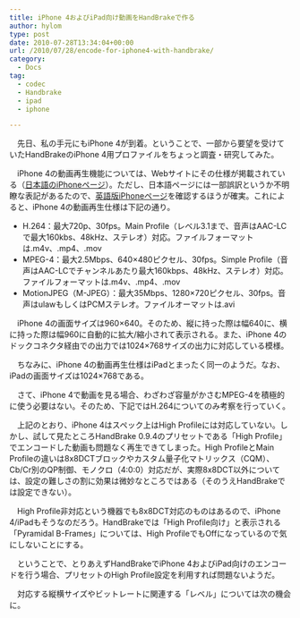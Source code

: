 ```yaml
---
title: iPhone 4およびiPad向け動画をHandBrakeで作る
author: hylom
type: post
date: 2010-07-28T13:34:04+00:00
url: /2010/07/28/encode-for-iphone4-with-handbrake/
category:
  - Docs
tag:
  - codec
  - Handbrake
  - ipad
  - iphone

---
```

　先日、私の手元にもiPhone 4が到着。ということで、一部から要望を受けていたHandBrakeのiPhone 4用プロファイルをちょっと調査・研究してみた。

　iPhone 4の動画再生機能については、Webサイトにその仕様が掲載されている（[日本語のiPhoneページ][1]）。ただし、日本語ページには一部誤訳というか不明瞭な表記があるたので、[英語版iPhoneページ][2]を確認するほうが確実。これによると、iPhone 4の動画再生仕様は下記の通り。

  * H.264：最大720p、30fps。Main Profile（レベル3.1まで、音声はAAC-LCで最大160kbs、48kHz、ステレオ）対応。ファイルフォーマットは.m4v、.mp4、.mov
  * MPEG-4：最大2.5Mbps、640×480ピクセル、30fps。Simple Profile（音声はAAC-LCでチャンネルあたり最大160kbps、48kHz、ステレオ）対応。ファイルフォーマットは.m4v、.mp4、.mov
  * MotionJPEG（M-JPEG）：最大35Mbps、1280×720ピクセル、30fps。音声はulawもしくはPCMステレオ。ファイルオーマットは.avi

　iPhone 4の画面サイズは960×640。そのため、縦に持った際は幅640に、横に持った際は幅960に自動的に拡大/縮小されて表示される。また、iPhone 4のドックコネクタ経由での出力では1024×768サイズの出力に対応している模様。

　ちなみに、iPhone 4の動画再生仕様はiPadとまったく同一のようだ。なお、iPadの画面サイズは1024×768である。

　さて、iPhone 4で動画を見る場合、わざわざ容量がかさむMPEG-4を積極的に使う必要はない。そのため、下記ではH.264についてのみ考察を行っていく。

　上記のとおり、iPhone 4はスペック上はHigh Profileには対応していない。しかし、試して見たところHandBrake 0.9.4のプリセットである「High Profile」でエンコードした動画も問題なく再生できてしまった。High ProfileとMain Profileの違いは8x8DCTブロックやカスタム量子化マトリックス（CQM）、Cb/Cr別のQP制御、モノクロ（4:0:0）対応だが、実際8x8DCT以外については、設定の難しさの割に効果は微妙なところではある（そのうえHandBrakeでは設定できない）。

　High Profile非対応という機器でも8x8DCT対応のものはあるので、iPhone 4/iPadもそうなのだろう。HandBrakeでは「High Profile向け」と表示される「Pyramidal B-Frames」については、High ProfileでもOffになっているので気にしないことにする。

　ということで、とりあえずHandBrakeでiPhone 4およびiPad向けのエンコードを行う場合、プリセットのHigh Profile設定を利用すれば問題ないようだ。

　対応する縦横サイズやビットレートに関連する「レベル」については次の機会に。

 [1]: http://www.apple.com/jp/iphone/specs.html
 [2]: http://www.apple.com/iphone/specs.html
